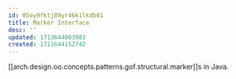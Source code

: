 ```yaml
---
id: 05oy9fktj89yr46k1lkdb81
title: Marker Interface
desc: ''
updated: 1713644003983
created: 1711644152742
---
```


[[arch.design.oo.concepts.patterns.gof.structural.marker]]s in Java.
